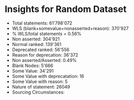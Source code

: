 # Insights for Random Dataset
- Total statements: 61'798'072
- WLS (blank+somevalue+nonasserted+reason):  370'927
- % WLS/total statements = 0.56%
- Non asserted: 304'921
- Normal ranked: 139'361
- Deprecated ranked: 56'556
- Reason for deprecation: 36'372
- Non asserted/Asserted: 0.49%
- Blank Nodes: 5'666
- Some Value: 34'291
- Some Value with deprecatation: 16
- Some Value with reason: 5
- Nature of statement: 26049
- Sourcing Circumstances:
